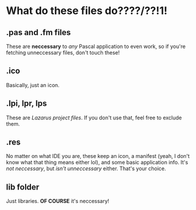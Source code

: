 # What do these files do????/??!1!

## .pas and .fm files

These are **neccessary** to *any* Pascal application to even work, so if you're fetching unneccessary files, don't touch these!

## .ico

Basically, just an icon.

## .lpi, lpr, lps

These are *Lazarus project files*. If you don't use that, feel free to exclude them.

## .res

No matter on what IDE you are, these keep an icon, a manifest (yeah, I don't know what that thing means either lol), and some basic application info.
It's *not neccessary*, but *isn't unneccessary* either. That's your choice.

## lib folder

Just libraries. **OF COURSE** it's neccessary!
